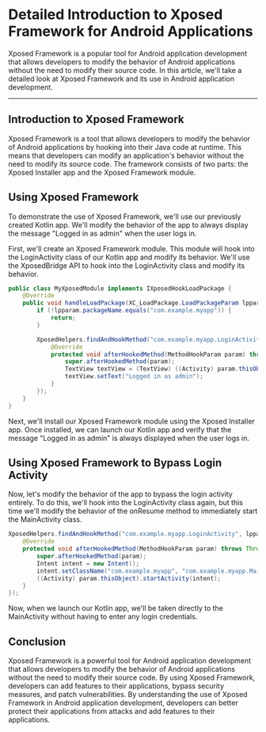 # Detailed Introduction to Xposed Framework for Android Applications

Xposed Framework is a popular tool for Android application development that allows developers to modify the behavior of Android applications without the need to modify their source code. In this article, we'll take a detailed look at Xposed Framework and its use in Android application development.

---

## Introduction to Xposed Framework
Xposed Framework is a tool that allows developers to modify the behavior of Android applications by hooking into their Java code at runtime. This means that developers can modify an application's behavior without the need to modify its source code. The framework consists of two parts: the Xposed Installer app and the Xposed Framework module.

## Using Xposed Framework
To demonstrate the use of Xposed Framework, we'll use our previously created Kotlin app. We'll modify the behavior of the app to always display the message "Logged in as admin" when the user logs in.

First, we'll create an Xposed Framework module. This module will hook into the LoginActivity class of our Kotlin app and modify its behavior. We'll use the XposedBridge API to hook into the LoginActivity class and modify its behavior.

```java
public class MyXposedModule implements IXposedHookLoadPackage {
    @Override
    public void handleLoadPackage(XC_LoadPackage.LoadPackageParam lpparam) throws Throwable {
        if (!lpparam.packageName.equals("com.example.myapp")) {
            return;
        }

        XposedHelpers.findAndHookMethod("com.example.myapp.LoginActivity", lpparam.classLoader, "onCreate", Bundle.class, new XC_MethodHook() {
            @Override
            protected void afterHookedMethod(MethodHookParam param) throws Throwable {
                super.afterHookedMethod(param);
                TextView textView = (TextView) ((Activity) param.thisObject).findViewById(R.id.textView);
                textView.setText("Logged in as admin");
            }
        });
    }
}
```

Next, we'll install our Xposed Framework module using the Xposed Installer app. Once installed, we can launch our Kotlin app and verify that the message "Logged in as admin" is always displayed when the user logs in.

## Using Xposed Framework to Bypass Login Activity
Now, let's modify the behavior of the app to bypass the login activity entirely. To do this, we'll hook into the LoginActivity class again, but this time we'll modify the behavior of the onResume method to immediately start the MainActivity class.

```java
XposedHelpers.findAndHookMethod("com.example.myapp.LoginActivity", lpparam.classLoader, "onResume", new XC_MethodHook() {
    @Override
    protected void afterHookedMethod(MethodHookParam param) throws Throwable {
        super.afterHookedMethod(param);
        Intent intent = new Intent();
        intent.setClassName("com.example.myapp", "com.example.myapp.MainActivity");
        ((Activity) param.thisObject).startActivity(intent);
    }
});
```

Now, when we launch our Kotlin app, we'll be taken directly to the MainActivity without having to enter any login credentials.

## Conclusion
Xposed Framework is a powerful tool for Android application development that allows developers to modify the behavior of Android applications without the need to modify their source code. By using Xposed Framework, developers can add features to their applications, bypass security measures, and patch vulnerabilities. By understanding the use of Xposed Framework in Android application development, developers can better protect their applications from attacks and add features to their applications.